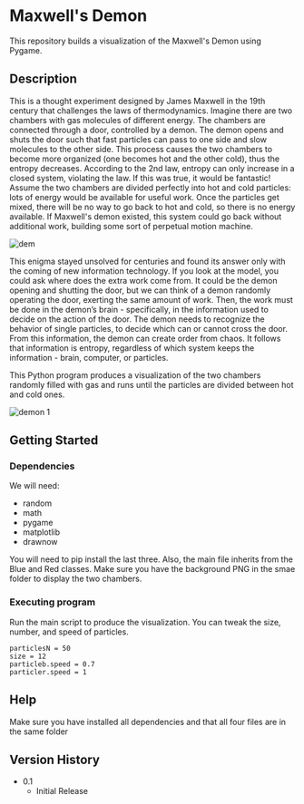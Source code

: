 # Maxwell's Demon
 This repository builds a visualization of the Maxwell's Demon using Pygame.

## Description

This is a thought experiment designed by James Maxwell in the 19th century that challenges the laws of thermodynamics. Imagine there are two chambers with gas molecules of different energy. The chambers are connected through a door, controlled by a demon. The demon opens and shuts the door such that fast particles can pass to one side and slow molecules to the other side. This process causes the two chambers to become more organized (one becomes hot and the other cold), thus the entropy decreases. According to the 2nd law, entropy can only increase in a closed system, violating the law. If this was true, it would be fantastic! Assume the two chambers are divided perfectly into hot and cold particles: lots of energy would be available for useful work. Once the particles get mixed, there will be no way to go back to hot and cold, so there is no energy available. If Maxwell's demon existed, this system could go back without additional work, building some sort of perpetual motion machine.

![dem](https://user-images.githubusercontent.com/86791449/130356965-b5f2f563-64ec-430c-8226-16d270b7e86b.png)

This enigma stayed unsolved for centuries and found its answer only with the coming of new information technology. If you look at the model, you could ask where does the extra work come from. It could be the demon opening and shutting the door, but we can think of a demon randomly operating the door, exerting the same amount of work. Then, the work must be done in the demon’s brain - specifically, in the information used to decide on the action of the door. The demon needs to recognize the behavior of single particles, to decide which can or cannot cross the door. From this information, the demon can create order from chaos. It follows that information is entropy, regardless of which system keeps the information - brain, computer, or particles.

This Python program produces a visualization of the two chambers randomly filled with gas and runs until the particles are divided between hot and cold ones.

![demon 1](https://user-images.githubusercontent.com/86791449/130357757-81cfce27-486f-40a6-86a0-2dee82028d50.png)


## Getting Started

### Dependencies

We will need:
* random
* math
* pygame
* matplotlib
* drawnow

You will need to pip install the last three. Also, the main file inherits from the Blue and Red classes.
Make sure you have the background PNG in the smae folder to display the two chambers.


### Executing program

Run the main script to produce the visualization. You can tweak the size, number, and speed of particles.

```
particlesN = 50     
size = 12
particleb.speed = 0.7    
particler.speed = 1                              
```


## Help

Make sure you have installed all dependencies and that all four files are in the same folder


## Version History

* 0.1
    * Initial Release

